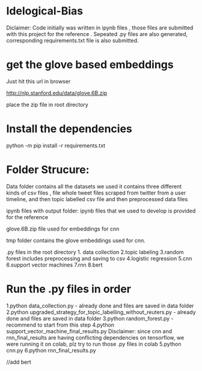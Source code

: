 # Idelogical-Bias

Diclaimer: Code initially was written in ipynb files , those files are submitted with this project for the reference . Sepeated .py files are also generated, corresponding requirements.txt file is also submitted. 


# get the glove based embeddings
Just hit this url in browser

http://nlp.stanford.edu/data/glove.6B.zip

place the zip file in root directory

# Install the dependencies
python -m pip install -r requirements.txt

# Folder Strucure:
Data folder contains all the datasets we used
    it contains three different kinds of csv files , file whole tweet files scraped from twitter from a user timeline, and then topic labelled csv file and then preprocessed data files 

ipynb files with output  folder: 
    ipynb files that we used to develop is provided for the reference 

glove.6B.zip file used for embeddings for cnn

tmp folder contains the glove embeddings used for cnn.

.py files in the root directory 
    1. data collection
    2.topic labeling
    3.random forest includes preprocessing and saving to csv
    4.logistic regression
    5.cnn 
    6.support vector machines
    7.rnn 
    8.bert


# Run the .py files in order
1.python data_collection.py - already done and files are saved in data folder
2.python upgraded_strategy_for_topic_labelling_without_reuters.py - already done and files are saved in data folder
3.python random_forest.py - recommend to start from this step
4.python support_vector_machine_final_results.py
Disclaimer: since cnn and rnn_final_results are having conflicting dependencies on tensorflow, we were running it on colab, plz try to run those .py files in colab
5.python cnn.py
6.python rnn_final_results.py


//add bert 
